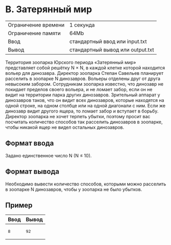    <div class="header">
      <h1 class="title">B. Затерянный мир</h1>
      <table>
         <tbody><tr class="time-limit">
            <td class="property-title">Ограничение времени</td>
            <td>1&nbsp;секунда</td>
         </tr>
         <tr class="memory-limit">
            <td class="property-title">Ограничение памяти</td>
            <td>64Mb</td>
         </tr>
         <tr class="input-file">
            <td class="property-title">Ввод</td>
            <td colspan="1">стандартный ввод или input.txt</td>
         </tr>
         <tr class="output-file">
            <td class="property-title">Вывод</td>
            <td colspan="1">стандартный вывод или output.txt</td>
         </tr>
      </tbody></table>
   </div>
   <div class="legend"><span style="">
         <p>Территория зоопарка Юрского периода «Затерянный мир» представляет собой решётку <span class="tex-math-text">N × N</span>, в каждой клетке которой находится вольер для динозавра. Директор зоопарка Степан Савельев планирует расселить в зоопарке
            <span class="tex-math-text">N</span> динозавров. Вольеры отделены друг от друга невысоким забором. Сотрудникам зоопарка известно, что динозавр не покидает пределов
            своего вольера, и не ломает забор, если он не видит на территории парка других динозавров. Зрительный аппарат у динозавров
            таков, что он видит всех динозавров, которые находятся на одной строке, на одном столбце или на одной диагонали с ним. Если
            же динозавр видит другого ящера, то ломает забор и вступает в борьбу. Директор зоопарка не хочет терпеть убытки, поэтому просит
            вас посчитать количество способов так расселить динозавров в зоопарке, чтобы никакой ящер не видел остальных динозавров.
         </p></span></div>
   <h2>Формат ввода</h2>
   <div class="input-specification"><span style="">
         <p>Задано единственное число N (<span class="tex-math-text">N ≤ 10</span>).
         </p></span></div>
   <h2>Формат вывода</h2>
   <div class="output-specification"><span style="">
         <p>Необходимо вывести количество способов, которыми можно расселить в зоопарке <span class="tex-math-text">N</span> динозавров, чтобы у зоопарка не было убытков. 
         </p></span></div>
   <h2>Пример</h2>
   <table class="sample-tests">
      <thead>
         <tr>
            <th>Ввод</th>
            <th>Вывод</th>
         </tr>
      </thead>
      <tbody>
         <tr>
            <td><pre>8
</pre></td>
            <td><pre>92
</pre></td>
         </tr>
      </tbody>
   </table>